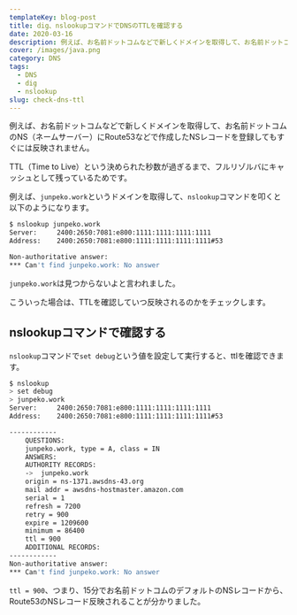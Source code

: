 ```yaml
---
templateKey: blog-post
title: dig、nslookupコマンドでDNSのTTLを確認する
date: 2020-03-16
description: 例えば、お名前ドットコムなどで新しくドメインを取得して、お名前ドットコムのNS（ネームサーバー）にRoute53などで作成したNSレコードを登録してもすぐには反映されません。
cover: /images/java.png
category: DNS
tags: 
  - DNS
  - dig
  - nslookup
slug: check-dns-ttl
---
```



例えば、お名前ドットコムなどで新しくドメインを取得して、お名前ドットコムのNS（ネームサーバー）にRoute53などで作成したNSレコードを登録してもすぐには反映されません。

TTL（Time to Live）という決められた秒数が過ぎるまで、フルリゾルバにキャッシュとして残っているためです。

例えば、`junpeko.work`というドメインを取得して、`nslookup`コマンドを叩くと以下のようになります。

```bash
$ nslookup junpeko.work
Server:		2400:2650:7081:e800:1111:1111:1111:1111
Address:	2400:2650:7081:e800:1111:1111:1111:1111#53

Non-authoritative answer:
*** Can't find junpeko.work: No answer
```
`junpeko.work`は見つからないよと言われました。

こういった場合は、TTLを確認していつ反映されるのかをチェックします。

## nslookupコマンドで確認する

`nslookup`コマンドで`set debug`という値を設定して実行すると、ttlを確認できます。

```bash
$ nslookup
> set debug
> junpeko.work
Server:		2400:2650:7081:e800:1111:1111:1111:1111
Address:	2400:2650:7081:e800:1111:1111:1111:1111#53

------------
    QUESTIONS:
	junpeko.work, type = A, class = IN
    ANSWERS:
    AUTHORITY RECORDS:
    ->  junpeko.work
	origin = ns-1371.awsdns-43.org
	mail addr = awsdns-hostmaster.amazon.com
	serial = 1
	refresh = 7200
	retry = 900
	expire = 1209600
	minimum = 86400
	ttl = 900
    ADDITIONAL RECORDS:
------------
Non-authoritative answer:
*** Can't find junpeko.work: No answer
```

`ttl = 900`、つまり、15分でお名前ドットコムのデフォルトのNSレコードから、Route53のNSレコード反映されることが分かりました。
